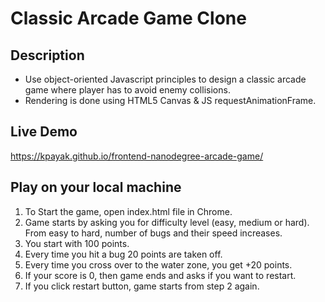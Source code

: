 # Classic Arcade Game Clone

## Description
- Use object-oriented Javascript principles to design a classic arcade game where player has to avoid enemy collisions. 
- Rendering is done using HTML5 Canvas & JS requestAnimationFrame.

## Live Demo
https://kpayak.github.io/frontend-nanodegree-arcade-game/

## Play on your local machine
1. To Start the game, open index.html file in Chrome.
2. Game starts by asking you for difficulty level (easy, medium or hard). From easy to hard, number of bugs and their speed increases.
3. You start with 100 points. 
4. Every time you hit a bug 20 points are taken off.
5. Every time you cross over to the water zone, you get +20 points.
6. If your score is 0, then game ends and asks if you want to restart.
7. If you click restart button, game starts from step 2 again.